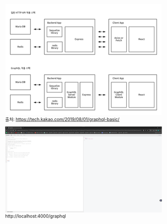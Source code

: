 ![Alt text](graphql-stack.png)
출처: https://tech.kakao.com/2019/08/01/graphql-basic/

![Alt text](GraphQL.png)
http://localhost:4000/graphql